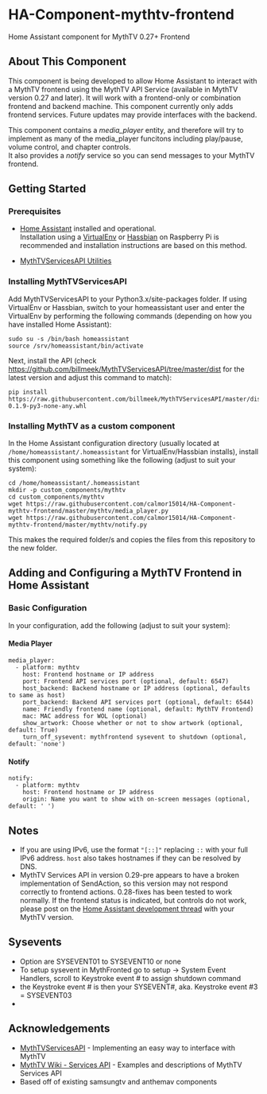 # HA-Component-mythtv-frontend
Home Assistant component for MythTV 0.27+ Frontend

## About This Component
This component is being developed to allow Home Assistant to interact with a MythTV frontend using the MythTV API Service (available in MythTV version 0.27 and later).  It will work with a frontend-only or combination frontend and backend machine.  This component currently only adds frontend services. Future updates may provide interfaces with the backend.

This component contains a *media_player* entity, and therefore will try to implement as many of the media_player funcitons including play/pause, volume control, and chapter controls.  
It also provides a *notify* service so you can send messages to your MythTV frontend.

## Getting Started

### Prerequisites

- [Home Assistant](https://home-assistant.io) installed and operational.  
Installation using a [VirtualEnv](https://home-assistant.io/docs/installation/virtualenv/) or [Hassbian](https://home-assistant.io/docs/hassbian/installation/) on Raspberry Pi is recommended and installation instructions are based on this method.

- [MythTVServicesAPI Utilities](https://github.com/billmeek/MythTVServicesAPI)

### Installing MythTVServicesAPI

Add MythTVServicesAPI to your Python3.x/site-packages folder. If using VirtualEnv or Hassbian, switch to your homeassistant user and enter the VirtualEnv by performing the following commands (depending on how you have installed Home Assistant):
```
sudo su -s /bin/bash homeassistant
source /srv/homeassistant/bin/activate
```
Next, install the API (check https://github.com/billmeek/MythTVServicesAPI/tree/master/dist for the latest version and adjust this command to match):
```
pip install https://raw.githubusercontent.com/billmeek/MythTVServicesAPI/master/dist/mythtv_services_api-0.1.9-py3-none-any.whl
```


### Installing MythTV as a custom component
In the Home Assistant configuration directory (usually located at `/home/homeassistant/.homeassistant` for VirtualEnv/Hassbian installs), install this component using something like the following (adjust to suit your system):
```
cd /home/homeassistant/.homeassistant
mkdir -p custom_components/mythtv
cd custom_components/mythtv
wget https://raw.githubusercontent.com/calmor15014/HA-Component-mythtv-frontend/master/mythtv/media_player.py
wget https://raw.githubusercontent.com/calmor15014/HA-Component-mythtv-frontend/master/mythtv/notify.py
```
This makes the required folder/s and copies the files from this repository to the new folder.  

## Adding and Configuring a MythTV Frontend in Home Assistant

### Basic Configuration
In your configuration, add the following (adjust to suit your system):

#### Media Player
```
media_player:
  - platform: mythtv
    host: Frontend hostname or IP address
    port: Frontend API services port (optional, default: 6547)
    host_backend: Backend hostname or IP address (optional, defaults to same as host)
    port_backend: Backend API services port (optional, default: 6544)
    name: Friendly frontend name (optional, default: MythTV Frontend)
    mac: MAC address for WOL (optional)
    show_artwork: Choose whether or not to show artwork (optional, default: True)
    turn_off_sysevent: mythfrontend sysevent to shutdown (optional, default: 'none')
```

#### Notify
```
notify:
  - platform: mythtv
    host: Frontend hostname or IP address
    origin: Name you want to show with on-screen messages (optional, default: ' ')
```

## Notes

* If you are using IPv6, use the format ```"[::]"``` replacing ```::``` with your full IPv6 address.  ```host``` also takes hostnames if they can be resolved by DNS.
* MythTV Services API in version 0.29-pre appears to have a broken implementation of SendAction, so this version may not respond correctly to frontend actions.  0.28-fixes has been tested to work normally.  If the frontend status is indicated, but controls do not work, please post on the [Home Assistant development thread](https://community.home-assistant.io/t/adding-mythtv-frontend-component/16991) with your MythTV version.

## Sysevents

* Option are SYSEVENT01 to SYSEVENT10 or none
* To setup sysevent in MythFronted go to setup -> System Event Handlers, scroll to Keystroke event # to assign shutdown command
* the Keystroke event # is then your SYSEVENT#, aka. Keystroke event #3 = SYSEVENT03
* 
## Acknowledgements

* [MythTVServicesAPI](http://github.com/billmeek/MythTVServicesAPI) - Implementing an easy way to interface with MythTV
* [MythTV Wiki - Services API](https://www.mythtv.org/wiki/Services_API) - Examples and descriptions of MythTV Services API
* Based off of existing samsungtv and anthemav components
